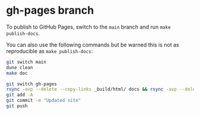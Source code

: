 # gh-pages branch

To publish to GitHub Pages, switch to the `main` branch and run `make publish-docs`.

You can also use the following commands but be warned this is not as reproducible as `make publish-docs`:

```bash
git switch main
dune clean
make doc

git switch gh-pages
rsync -avp --delete --copy-links _build/html/ docs && rsync -avp --delete --copy-links _build/default/_doc/_html/ docs/ocaml/ ; touch docs/.nojekyll
git add -A
git commit -m "Updated site"
git push
```
